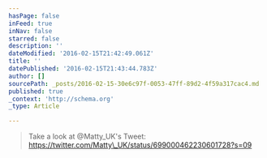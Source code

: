 ```yaml
---
hasPage: false
inFeed: true
inNav: false
starred: false
description: ''
dateModified: '2016-02-15T21:42:49.061Z'
title: ''
datePublished: '2016-02-15T21:43:44.783Z'
author: []
sourcePath: _posts/2016-02-15-30e6c97f-0053-47ff-89d2-4f59a317cac4.md
published: true
_context: 'http://schema.org'
_type: Article

---
```

> Take a look at @Matty\_UK's Tweet: https://twitter.com/Matty\_UK/status/699000462230601728?s=09